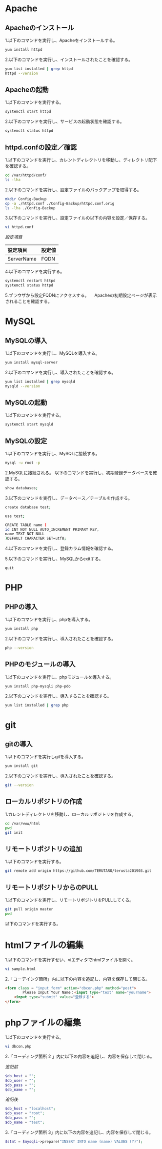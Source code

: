 # Apache
## Apacheのインストール
1.以下のコマンドを実行し、Apacheをインストールする。

```bash
yum install httpd
```

2.以下のコマンドを実行し、インストールされたことを確認する。

```bash
yum list installed | grep httpd
httpd --version 
```

## Apacheの起動
1.以下のコマンドを実行する。
```bash
systemctl start httpd
```

2.以下のコマンドを実行し、サービスの起動状態を確認する。
```bash
systemctl status httpd
```

## httpd.confの設定／確認
1.以下のコマンドを実行し、カレントディレクトリを移動し、ディレクトリ配下を確認する。
```bash
cd /var/httpd/conf/
ls -lha 
```

2.以下のコマンドを実行し、設定ファイルのバックアップを取得する。
```bash
mkdir Config-Backup
cp -a ./httpd.conf ./Config-Backup/httpd.conf.orig
ls -lha ./Config-Backup
```

3.以下のコマンドを実行し、設定ファイルの以下の内容を設定／保存する。
```bash
vi httpd.conf
```

*設定項目*

| 設定項目	| 設定値 	|
| :--		| :--  		|
| ServerName    | FQDN          |


4.以下のコマンドを実行する。
```bash
systemctl restart httpd
systemctl status httpd
```

5.ブラウザから設定FQDNにアクセスする。
　Apacheの初期設定ページが表示されることを確認する。

# MySQL
## MySQLの導入
1.以下のコマンドを実行し、MySQLを導入する。

```bash
yum install mysql-server
```

2.以下のコマンドを実行し、導入されたことを確認する。
```bash
yum list installed | grep mysqld
mysqld --version
```

## MySQLの起動
1.以下のコマンドを実行する。
```bash
systemctl start mysqld
```

## MySQLの設定
1.以下のコマンドを実行し、MySQLに接続する。
```bash
mysql -u root -p
```

2.MySQLに接続される。
以下のコマンドを実行し、初期登録データベースを確認する。　
```bash
show databases;
``` 

3.以下のコマンドを実行し、データベース／テーブルを作成する。
```bash
create database test;

use test;

CREATE TABLE name (
id INT NOT NULL AUTO_INCREMENT PRIMARY KEY,
name TEXT NOT NULL
)DEFAULT CHARACTER SET=utf8;
```

4.以下のコマンドを実行し、登録カラム情報を確認する。





5.以下のコマンドを実行し、MySQLからexitする。

```bash
quit
```


# PHP
## PHPの導入
1.以下のコマンドを実行し、phpを導入する。

```bash
yum install php 
```

2.以下のコマンドを実行し、導入されたことを確認する。
```bash 
php --version 
```

## PHPのモジュールの導入
1.以下のコマンドを実行し、phpモジュールを導入する。

```bash
yum install php-mysqli php-pdo
```

2.以下のコマンドを実行し、導入することを確認する。
```bash
yum list installed | grep php
```


# git
## gitの導入
1.以下のコマンドを実行しgitを導入する。
```bash
yum install git
```

2.以下のコマンドを実行し、導入されたことを確認する。
```bash
git --version
```

## ローカルリポジトリの作成

1.カレントディレクトリを移動し、ローカルリポジトリを作成する。
```bash
cd /var/www/html
pwd
git init

```

## リモートリポジトリの追加
1.以下のコマンドを実行する。

```bash
git remote add origin https://github.com/TERUTARO/terusta201903.git
```
## リモートリポジトリからのPULL
1.以下のコマンドを実行し、リモートリポジトリをPULLしてくる。

```bash
git pull origin master
pwd
```
以下のコマンドを実行する。


# htmlファイルの編集
1.以下のコマンドを実行すせい、viエディタでhtmlファイルを開く。

```bash
vi sample.html
```

2.「コーデイング箇所」内に以下の内容を追記し、内容を保存して閉じる。

```html
<form class = "input_form" action="dbcon.php" method="post">
        Please Input Your Name：<input type="text" name="yourname">
	<input type="submit" value="登録する">
</form>
```

# phpファイルの編集
1.以下のコマンドを実行する。

```bash
vi dbcon.php
```

2.「コーディング箇所 2 」内に以下の内容を追記し、内容を保存して閉じる。

*追記前*

```php
$db_host = "";
$db_user = "";
$db_pass = "";
$db_name = "";
```

*追記後*
```php
$db_host = "localhost";
$db_user = "root";
$db_pass = "";
$db_name = "test";
```

3.「コーディング箇所 3」内に以下の内容を追記し、内容を保存して閉じる。
```PHP
$stmt = $mysqli->prepare("INSERT INTO name (name) VALUES (?)");
```

























　





